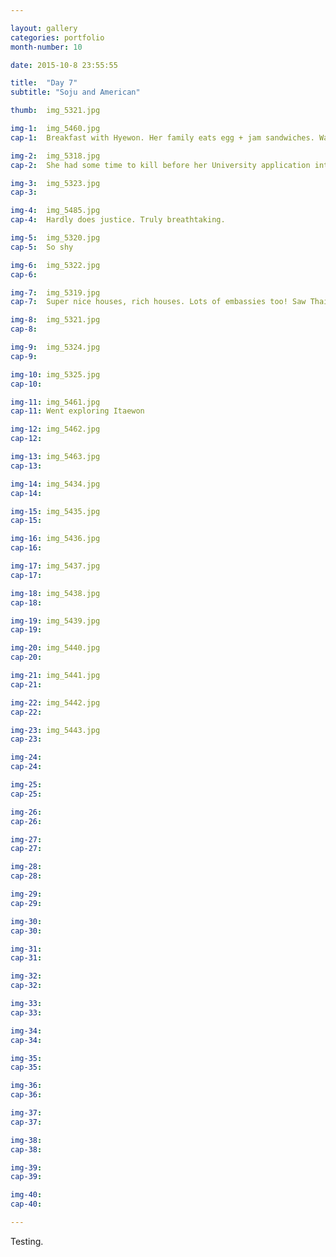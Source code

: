 ```yaml
---

layout: gallery
categories: portfolio
month-number: 10

date: 2015-10-8 23:55:55

title:  "Day 7"
subtitle: "Soju and American"

thumb:	img_5321.jpg

img-1:	img_5460.jpg
cap-1:	Breakfast with Hyewon. Her family eats egg + jam sandwiches. Was surprisingly very tasty! No ketchup.. 

img-2:	img_5318.jpg
cap-2:	She had some time to kill before her University application interview so we went on a promenade just up the hill.

img-3:	img_5323.jpg
cap-3: 	

img-4:	img_5485.jpg
cap-4:	Hardly does justice. Truly breathtaking.

img-5:	img_5320.jpg
cap-5:	So shy

img-6:	img_5322.jpg
cap-6:	

img-7:	img_5319.jpg
cap-7:	Super nice houses, rich houses. Lots of embassies too! Saw Thai, and Indian embassy. 

img-8:	img_5321.jpg
cap-8:	

img-9:	img_5324.jpg
cap-9:	

img-10:	img_5325.jpg
cap-10:	

img-11:	img_5461.jpg
cap-11:	Went exploring Itaewon 

img-12:	img_5462.jpg
cap-12:	

img-13:	img_5463.jpg
cap-13:	

img-14:	img_5434.jpg
cap-14:	

img-15:	img_5435.jpg
cap-15:	

img-16:	img_5436.jpg
cap-16:	

img-17:	img_5437.jpg
cap-17:	

img-18:	img_5438.jpg
cap-18:	

img-19:	img_5439.jpg
cap-19:	

img-20:	img_5440.jpg
cap-20:	

img-21:	img_5441.jpg
cap-21:	

img-22:	img_5442.jpg
cap-22:	

img-23:	img_5443.jpg
cap-23:	

img-24:	
cap-24:	

img-25:	
cap-25:	

img-26:	
cap-26:	

img-27:	
cap-27:	

img-28:	
cap-28:	

img-29:	
cap-29:	

img-30:	
cap-30:	

img-31:	
cap-31:	

img-32:	
cap-32:	

img-33:	
cap-33:	

img-34:	
cap-34:	

img-35:	
cap-35:	

img-36:	
cap-36:	

img-37:	
cap-37:	

img-38:	
cap-38:	

img-39:	
cap-39:	

img-40:	
cap-40:	

---
```


Testing.
